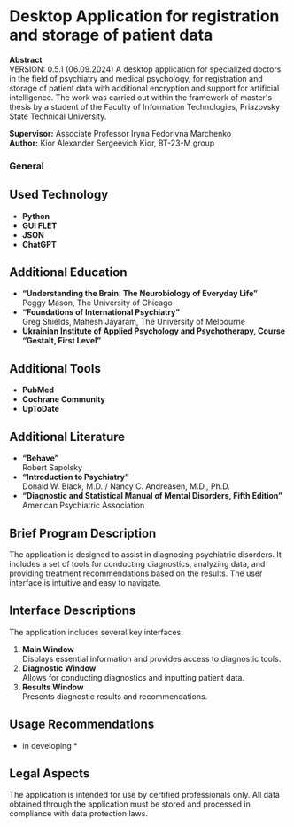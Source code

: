# Desktop Application for registration and storage of patient data

**Abstract**  
VERSION: 0.5.1 (06.09.2024)
A desktop application for specialized doctors in the field of psychiatry and medical psychology, for registration and storage of patient data with additional encryption and support for artificial intelligence.
The work was carried out within the framework of master's thesis by a student of the Faculty of Information Technologies, Priazovsky State Technical University.

**Supervisor:** Associate Professor Iryna Fedorivna Marchenko  
**Author:** Kior Alexander Sergeevich Kior, BT-23-M group

### General

## Used Technology
- **Python**
- **GUI FLET**
- **JSON**
- **ChatGPT**

## Additional Education

- **“Understanding the Brain: The Neurobiology of Everyday Life”**  
  Peggy Mason, The University of Chicago
- **“Foundations of International Psychiatry”**  
  Greg Shields, Mahesh Jayaram, The University of Melbourne
- **Ukrainian Institute of Applied Psychology and Psychotherapy, Course “Gestalt, First Level”**

## Additional Tools

- **PubMed**
- **Cochrane Community**
- **UpToDate**

## Additional Literature

- **“Behave”**  
  Robert Sapolsky
- **“Introduction to Psychiatry”**  
  Donald W. Black, M.D. / Nancy C. Andreasen, M.D., Ph.D.
- **“Diagnostic and Statistical Manual of Mental Disorders, Fifth Edition”**  
  American Psychiatric Association

## Brief Program Description

The application is designed to assist in diagnosing psychiatric disorders. It includes a set of tools for conducting diagnostics, analyzing data, and providing treatment recommendations based on the results. The user interface is intuitive and easy to navigate.

## Interface Descriptions

The application includes several key interfaces:
1. **Main Window**  
   Displays essential information and provides access to diagnostic tools.
2. **Diagnostic Window**  
   Allows for conducting diagnostics and inputting patient data.
3. **Results Window**  
   Presents diagnostic results and recommendations.

## Usage Recommendations

* in developing *

## Legal Aspects

The application is intended for use by certified professionals only. All data obtained through the application must be stored and processed in compliance with data protection laws.
